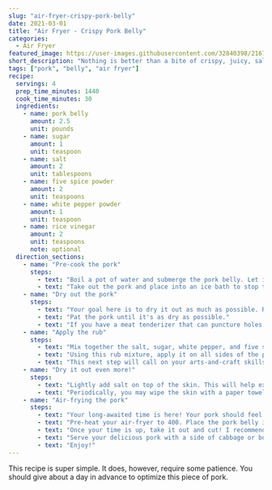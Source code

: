 ```yaml
---
slug: "air-fryer-crispy-pork-belly"
date: 2021-03-01
title: "Air Fryer - Crispy Pork Belly"
categories:
  - Air Fryer
featured_image: https://user-images.githubusercontent.com/32840398/216773855-5497a19f-5817-4e72-be65-18997a381f82.png
short_description: "Nothing is better than a bite of crispy, juicy, salty pork belly. It’s both impressive and easy to make, so if you’re trying to *wow* your in-laws then this is the way to go."
tags: ["pork", "belly", "air fryer"]
recipe:
  servings: 4
  prep_time_minutes: 1440
  cook_time_minutes: 30
  ingredients:
    - name: pork belly
      amount: 2.5
      unit: pounds
    - name: sugar
      amount: 1
      unit: teaspoon
    - name: salt
      amount: 2
      unit: tablespoons
    - name: five spice powder
      amount: 2
      unit: teaspoons
    - name: white pepper powder
      amount: 1
      unit: teaspoon
    - name: rice vinegar
      amount: 2
      unit: teaspoons
      note: optional
  direction_sections:
    - name: "Pre-cook the pork"
      steps:
        - text: "Boil a pot of water and submerge the pork belly. Let it boil for 5 minutes and skim any excess scum off the water."
        - text: "Take out the pork and place into an ice bath to stop the cooking."
    - name: "Dry out the pork"
      steps:
        - text: "Your goal here is to dry it out as much as possible. Remove the pork from the ice bath and wrap it with paper towels."
        - text: "Pat the pork until it's as dry as possible."
        - text: "If you have a meat tenderizer that can puncture holes into the meat, use it here. If you do not have one, feel free to use a fork. Make sure to puncture deep enough for the skin to leak out, but NOT deep to the point that it has a huge hole. \n\nThese holes will help the fat escape to the skin, which will aid in the crisping process. The more holes, the better."
    - name: "Apply the rub"
      steps:
        - text: "Mix together the salt, sugar, white pepper, and five spice powder together. Mix well."
        - text: "Using this rub mixture, apply it on all sides of the pork EXCEPT the skin."
        - text: "This next step will call on your arts-and-craft skills. You're going to make an aluminum casing for the pork belly, only exposing it's skin. \n\nDo this by folding sides of the aluminum foil and pinch the sides together."
    - name: "Dry it out even more!"
      steps:
        - text: "Lightly add salt on top of the skin. This will help extract the moisture out of the skin. Place into your fridge uncovered. This should be in your fridge overnight."
        - text: "Periodically, you may wipe the skin with a paper towel to soak up the excess moisture. You can also brush some rice vinegar on the skin. This will help dry it out as well. \n\nRemember to add a bit more salt if some end up being removed."
    - name: "Air-frying the pork"
      steps:
        - text: "Your long-awaited time is here! Your pork should feel very dry to the touch."
        - text: "Pre-heat your air-fryer to 400. Place the pork belly in for 25 minutes. You can adjust accordingly, depending on the strength of your air fryer. \n\nI recommend checking at the 15 minutes, at which point you should be able to see the crackling skin forming."
        - text: "Once your time is up, take it out and cut! I recommend using a cleaver to cut. Remember to place your pork sideways or upside-down. "
        - text: "Serve your delicious pork with a side of cabbage or bokchoy, and rice! We love to dip the pork in hoisin sauce, which adds a nice sweetness to the pork."
        - text: "Enjoy!"
---
```


This recipe is super simple. It does, however, require some patience. You should give about a day in advance to optimize this piece of pork.
